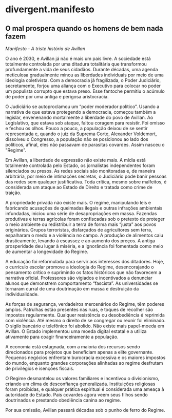 # divergent.manifesto

## O mal prospera quando os homens de bem nada fazem
_Manifesto - A triste história de Avillan_

O ano é 2030, e Avillan já não é mais um país livre. A sociedade está totalmente controlada por uma ditadura totalitária que transformou profundamente a vida de seus cidadãos. Durante décadas, uma agenda meticulosa gradualmente minou as liberdades individuais por meio de uma ideologia coletivista. Com a democracia já fragilizada, o Poder Judiciário, secretamente, forjou uma aliança com o Executivo para colocar no poder um populista corrupto que estava preso. Esse fantoche permitiu o acúmulo de poder por uma antiga e perigosa aristocracia.

O Judiciário se autoproclamou um “poder moderador político”. Usando a narrativa de que estava protegendo a democracia, começou também a legislar, envenenando mortalmente a liberdade do povo de Avillan. Ao Legislativo, que estava sob ataque, faltou coragem para resistir. Foi omisso e fechou os olhos. Pouco a pouco, a população deixou de se sentir representada e, quando o juiz da Suprema Corte, Alexander Voldemort, dissolveu o Congresso, a população não se posicionou ao lado dos políticos, afinal, eles não passavam de parasitas covardes. Assim nasceu o "Regime".

Em Avillan, a liberdade de expressão não existe mais. A mídia está totalmente controlada pelo Estado, os jornalistas independentes foram silenciados ou presos. As redes sociais são monitoradas e, de maneira arbitrária, por meio de intimações secretas, o Judiciário pode banir pessoas das redes sem qualquer justificativa. Toda crítica, mesmo sobre malfeitos, é considerada um ataque ao Estado de Direito e tratada como crime de traição.

A propriedade privada não existe mais. O regime, manipulando leis e fabricando acusações de queimadas ilegais e outras infrações ambientais infundadas, iniciou uma série de desapropriações em massa. Fazendas produtivas e terras agrícolas foram confiscadas sob o pretexto de proteger o meio ambiente ou redistribuir a terra de forma mais “justa” aos povos originários. Grupos terroristas, disfarçados de agricultores sem terra, espalharam o medo e a violência no campo. A produção de alimentos caiu drasticamente, levando à escassez e ao aumento dos preços. A antiga prosperidade deu lugar à miséria, e a ignorância foi fomentada como meio de aumentar a longevidade do Regime.

A educação foi reformulada para servir aos interesses dos ditadores. Hoje, o currículo escolar promove a ideologia do Regime, desencorajando o pensamento crítico e suprimindo os fatos históricos que não favorecem a narrativa oficial. Professores são vigiados e incentivados a denunciar alunos que demonstrem comportamento “fascista”. As universidades se tornaram curral de uma doutrinação em massa e destruição da individualidade.

As forças de segurança, verdadeiros mercenários do Regime, têm poderes amplos. Patrulhas estão presentes nas ruas, e toques de recolher são impostos regularmente. Qualquer resistência ou desobediência é reprimida com violência. Até mesmo o direito de se congregar ou reunir foi eliminado. O sigilo bancário e telefônico foi abolido. Não existe mais papel-moeda em Avillan. O Estado implementou uma moeda digital estatal e a utiliza ativamente para coagir financeiramente a população.

A economia está estagnada, com a maioria dos recursos sendo direcionados para projetos que beneficiam apenas a elite governante. Pequenos negócios enfrentam burocracia excessiva e os maiores impostos do mundo, enquanto grandes corporações alinhadas ao regime desfrutam de privilégios e isenções fiscais.

O Regime desmantelou os valores familiares e incentivou o divisionismo, criando um clima de desconfiança generalizada. Instituições religiosas foram proibidas, e qualquer prática espiritual é considerada uma ameaça à autoridade do Estado. Pais covardes agora veem seus filhos sendo doutrinados e prestando obediência canina ao regime.

Por sua omissão, Avillan passará décadas sob o punho de ferro do Regime.